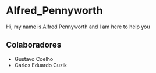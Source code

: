 # Alfred_Pennyworth
Hi, my name is Alfred Pennyworth and I am here to help you

## Colaboradores 
- Gustavo Coelho
- Carlos Eduardo Cuzik 
